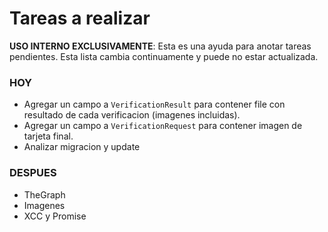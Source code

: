# Tareas a realizar

**USO INTERNO EXCLUSIVAMENTE**: Esta es una ayuda para anotar tareas pendientes. Esta lista cambia continuamente y puede no estar actualizada.

### HOY

- Agregar un campo a `VerificationResult` para contener file con resultado de cada verificacion (imagenes incluidas).
- Agregar un campo a `VerificationRequest` para contener imagen de tarjeta final.
- Analizar migracion y update

### DESPUES

- TheGraph
- Imagenes
- XCC y Promise
